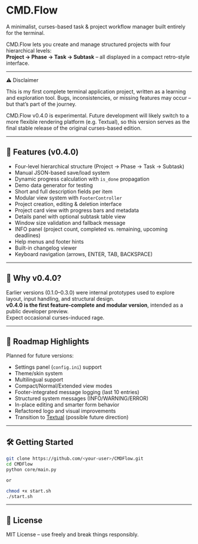 # CMD.Flow

A minimalist, curses-based task & project workflow manager built entirely for the terminal.

CMD.Flow lets you create and manage structured projects with four hierarchical levels:  
**Project → Phase → Task → Subtask** – all displayed in a compact retro-style interface.

---

⚠️ Disclaimer

This is my first complete terminal application project, written as a learning and exploration tool.
Bugs, inconsistencies, or missing features may occur – but that’s part of the journey.

CMD.Flow v0.4.0 is experimental.
Future development will likely switch to a more flexible rendering platform (e.g. Textual),
so this version serves as the final stable release of the original curses-based edition.

---

## 🔧 Features (v0.4.0)

- Four-level hierarchical structure (Project → Phase → Task → Subtask)
- Manual JSON-based save/load system
- Dynamic progress calculation with `is_done` propagation
- Demo data generator for testing
- Short and full description fields per item
- Modular view system with `FooterController`
- Project creation, editing & deletion interface
- Project card view with progress bars and metadata
- Details panel with optional subtask table view
- Window size validation and fallback message
- INFO panel (project count, completed vs. remaining, upcoming deadlines)
- Help menus and footer hints
- Built-in changelog viewer
- Keyboard navigation (arrows, ENTER, TAB, BACKSPACE)

---

## 📖 Why v0.4.0?

Earlier versions (0.1.0–0.3.0) were internal prototypes used to explore layout, input handling, and structural design.  
**v0.4.0 is the first feature-complete and modular version**, intended as a public developer preview.  
Expect occasional curses-induced rage.

---

## 🚀 Roadmap Highlights

Planned for future versions:

- Settings panel (`config.ini`) support
- Theme/skin system
- Multilingual support
- Compact/Normal/Extended view modes
- Footer-integrated message logging (last 10 entries)
- Structured system messages (INFO/WARNING/ERROR)
- In-place editing and smarter form behavior
- Refactored logo and visual improvements
- Transition to [Textual](https://textual.textualize.io/) (possible future direction)

---

## 🛠️ Getting Started

```bash
git clone https://github.com/<your-user>/CMDFlow.git
cd CMDFlow
python core/main.py

or

chmod +x start.sh
./start.sh

 ```


---

## 📄 License

MIT License – use freely and break things responsibly.
